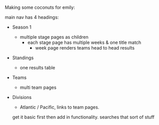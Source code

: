 Making some coconuts for emily:

main nav has 4 headings:

* Season 1
  - multiple stage pages as children
    - each stage page has multiple weeks & one title match
      - week page renders teams head to head results


* Standings
  - one results table

* Teams
  - multi team pages

* Divisions
  - Atlantic / Pacific, links to team pages.

  get it basic first then add in functionality. searches that sort of stuff
